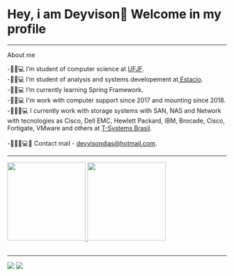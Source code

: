 
# Hey, i am Deyvison🤙 Welcome in my profile
<hr>

About me
<br>
<div>
-🧔🏽💻 I’m student of computer science at <a href ="https://www2.ufjf.br/ufjf/"> UFJF</a>.<br>
-🧔🏽💻 I’m student of analysis and systems developement at<a href ="https://estacio.br/"> Estacio</a>.<br>
-🧔🏽💻 I’m currently learning Spring Framework.<br>
-🧔🏽💻 I'm work with computer support since 2017 and mounting since 2018.<br>
-👨🏽‍💻💻 I currently work with storage systems with SAN, NAS and Network with tecnologies as Cisco, Dell EMC, Hewlett Packard, IBM, Brocade, Cisco, Fortigate, VMware and others at <a href="https://www.t-systems.com/br/pt?wt_ga=98021530943_426451130085&wt_kw=e_98021530943_t-systems&wt_mc=98021530943.426451130085.e.t-systems/"> T-Systems Brasil</a>.<br>
  <br>
-👨🏽‍💻💻💬 Contact mail - <a href="deyvisondiasufjf@hotmail.com">deyvisondias@hotmail.com</a>.<br>
</div>

<hr>
<div>
  <a href="https://github.com/deyvisongdias"> 
  <img height="180em" src="https://github-readme-stats.vercel.app/api?username=deyvisongdias&show_icons=true&theme=midnight-purple"/>
  <img height="180em" src="https://github-readme-stats.vercel.app/api/top-langs/?username=deyvisongdias&layout=compact&langs_count=16&theme=midnight-purple"/>
</div>
<br>
  <hr>
  <div>
     <a href="https://www.linkedin.com/in/deyvison-gregorio-435301207/"><img src="https://img.shields.io/badge/LinkedIn-0077B5?style=for-the-badge&logo=linkedin&logoColor=white" target="_blanck"></a>
     <a href="https://www.twitch.tv/doczik4"><img src="https://img.shields.io/badge/Twitch-9146FF?style=for-the-badge&logo=twitch&logoColor=white" target="_blanck"></a>
  </div>

